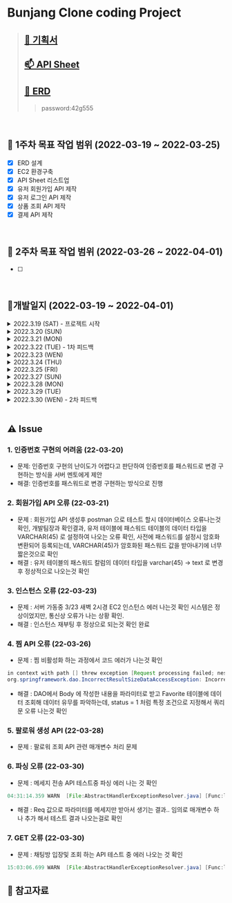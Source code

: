# Bunjang Clone coding Project 
> ## [🙈 기획서](https://docs.google.com/document/d/1mJEql5gy8jLTYZXEtAzuZwmRtznI321b/edit)
> ## [📫 API Sheet](https://docs.google.com/spreadsheets/d/1saKFspgb7g0NZVLX445RVXS27s1UKaY5/edit#gid=990061567)    
> ## [🧩 ERD](https://aquerytool.com/aquerymain/index/?rurl=f5891c32-395a-4960-8e52-5380280e35ef&)
>> password:42g555

<br /> 

## 📌 1주차 목표 작업 범위 (2022-03-19 ~ 2022-03-25) 
- [x] ERD 설계
- [x] EC2 환경구축
- [x] API Sheet 리스트업
- [x] 유저 회원가입 API 제작
- [x] 유저 로그인 API 제작
- [x] 상품 조회 API 제작
- [x] 결제 API 제작

<br /> 

## 📌 2주차 목표 작업 범위 (2022-03-26 ~ 2022-04-01)
- [ ] 


<br /> 

## 📝개발일지 (2022-03-19 ~ 2022-04-01)
<details> 
<summary> 2022.3.19 (SAT) - 프로젝트 시작 </summary>
<div markdown="1">
 
 > 
  - 기획서 작성
  - EC2 서버 구축
  - RDS 구축
  - dev(localhost)/prod 폴더 나누어서 서브 도메인 적용
  - 마일로와 ERD 설계
 
</div>
</details>


<details> 
<summary> 2022.3.20 (SUN) </summary>
<div markdown="1">
 
 > 
  - 마일로와 ERD 설계
  - API 명세서 작성(리스트만 작성)
  - [로컬] 회원가입 API 작성(50%)
</div>
</details>

<details> 
<summary> 2022.3.21 (MON) </summary>
<div markdown="1">
 
 > 
  - [로컬] 회원가입 API (100%)
  - [로컬] 로그인 API (100%) 
  - 회원가입 API 서버 반영
  - 로그인 API 서버 반영 
</div>
</details>

<details> 
<summary> 2022.3.22 (TUE) - 1차 피드백</summary>
<div markdown="1">
 
 > 
  - API 명세서 리스트 작성 
  - validation 처리 (회원가입, 로그인 API 관련 처리 but 정규식은 아직 안함)
  - 개발팀장(코롱) 피드백
  - API 명세서 작성 (완성된 API 업데이트)

</div>
</details>

<details> 
<summary> 2022.3.23 (WEN) </summary>
<div markdown="1">
 
 > 
  - 마일로가 작성한 API 서버에 반영 (상품검색어 기준 조회, 상품카테고리 기준 조회)
  - [로컬] MyPage API (100%)
  - 회원 MyPage API 서버 반영
  - API 명세서 작성 (완성된 API 업데이트)
  - 서버 인스턴스 에러 발생 확인후 조치 완료
</div>
</details>

<details> 
<summary> 2022.3.24 (THU) </summary>
<div markdown="1">
 
 > 
  - 마일로가 작성한 API 서버에 반영 (상품상세조회, 메인페이지 API)
  - [로컬] 회원 성별 API (100%)
  - [로컬] 핸드폰번호 API (100%)
  - [로컬] 생년월일 수정 API (100%)
</div>
</details>

<details> 
<summary> 2022.3.25 (FRI) </summary>
<div markdown="1">
 
 
 > 
  - API 명세서 작성 (완성된 API 업데이트)
  - 더미데이터 생성 작업
</div>
</details>
 

 
<details> 
<summary> 2022.3.27 (SUN) </summary>
<div markdown="1">
 
 > 
  - 마일로가 작성한 API 서버에 반영 (결제 관련 API)
  - [로컬] 회원 팔로우 등록 및 삭제 API (100%)
  - 회원 팔로우 등록 및 삭제 API 서버 반영 
  - API 명세서 작성 (완성된 API 업데이트)
  - API 명세서 정리 작업
</div>
</details>

<details> 
<summary> 2022.3.28 (MON) </summary>
<div markdown="1">
 
 > 
  - [로컬] 배송지 주소 등록 API (100%)
  - [로컬] 배송지 주소 조회 API (100%)
  - [로컬] 배송지 주소 삭제 API (100%)
  - [로컬] 유저 삭제 API (100%)  
  - 배송지 주소 관련 API 및 유저 삭제 API 서버 반영
  - API 명세서 작성 (완성된 API 업데이트)
  - 상품 더미데이터 생성 작업
</div>
</details>

<details> 
<summary> 2022.3.29 (TUE) </summary>
<div markdown="1">
 
 > 
  - [로컬] 팔로워 API (35%)
  - [로컬] 번개톡 API (10%) 
  - API 명세서 정리
  - 번개톡 관련 샘플데이터 생성
</div>
</details>

<details> 
<summary> 2022.3.30 (WEN) - 2차 피드백 </summary>
<div markdown="1">
 
 > 
  - [로컬] 번개톡 채팅방 생성 API 작성 완료 (100%)
  - 번개톡 채팅방 생성 API 서버 반영
  - API 명세서 작성 (완성된 API 업데이트)
  - 쿼리문 수정 (유저 메인 페이지, 번개톡 채팅방 불러오기)
</div>
</details>


<br /> 

## ⚠ Issue
### 1. 인증번호 구현의 어려움 (22-03-20)
- 문제: 인증번호 구현의 난이도가 어렵다고 판단하여 인증번호를 패스워드로 변경 구현하는 방식을 서버 멘토에게 제안
- 해결: 인증번호를 패스워드로 변경 구현하는 방식으로 진행

### 2. 회원가입 API 오류 (22-03-21)
- 문제 : 회원가입 API 생성후 postman 으로 테스트 할시 데이터베이스 오류나는것확인, 개발팀장과 확인결과, 유저 테이블에 패스워드 테이블의 데이터 타입을 VARCHAR(45) 로 설정하여 나오는 오류 확인, 사전에 패스워드를 설정시 암호화 변환되어 등록되는데,  VARCHAR(45)가 암호화된 패스워드 값을 받아내기에 너무 짧은것으로 확인 
- 해결 : 유저 테이블의 패스워드 칼럼의 데이터 타입을 varchar(45) -> text 로 변경후 정상적으로 나오는것 확인

### 3. 인스턴스 오류 (22-03-23)
- 문제 : 서버 가동중 3/23 새벽 2시경 EC2 인스턴스 에러 나는것 확인 시스템은 정상이었지만, 통신상 오류가 나는 상황 확인.
- 해결 : 인스턴스 재부팅 후 정상으로 되는것 확인 완료


### 4. 찜 API 오류 (22-03-26)
- 문제 : 찜 비활성화 하는 과정에서 코드 에러가 나는것 확인
``` JAVA
in context with path [] threw exception [Request processing failed; nested exception is org.springframework.dao.IncorrectResultSizeDataAccessException: Incorrect result size: expected 1, actual 2] with root cause]- Servlet.service() for servlet [dispatcherServlet] in context with path [] threw exception [Request processing failed; nested exception is org.springframework.dao.IncorrectResultSizeDataAccessException: Incorrect result size: expected 1, actual 2] with root cause
org.springframework.dao.IncorrectResultSizeDataAccessException: Incorrect result size: expected 1, actual 2
```
- 해결 : DAO에서 Body 에 작성한 내용을 파라미터로 받고 Favorite 테이블에 데이터 조회해 데이터 유무를 파악하는데, status = 1 처럼 특정 조건으로 지정해서 쿼리문 오류 나는것 확인


### 5. 팔로워 생성 API (22-03-28)
- 문제 : 팔로워 조회 API 관련 매개변수 처리 문제 

### 6. 파싱 오류 (22-03-30)
- 문제 : 메세지 전송 API 테스트중 파싱 에러 나는 것 확인
 ``` JAVA
 04:31:14.359 WARN  [File:AbstractHandlerExceptionResolver.java] [Func:logException] [Line:207] [Message:Resolved [org.springframework.http.converter.HttpMessageNotReadableException: JSON parse error: Cannot construct instance of `com.example.demo.src.chat.model.PostChatMessageRep` (although at least one Creator exists): cannot deserialize from Object value (no delegate- or property-based Creator); nested exception is com.fasterxml.jackson.databind.exc.MismatchedInputException: Cannot construct instance of `com.example.demo.src.chat.model.PostChatMessageRep` (although at least one Creator exists): cannot deserialize from Object value (no delegate- or property-based Creator)

 ```
- 해결 : Req 값으로 파라미터를 메세지만 받아서 생기는 결과.. 임의로 매개변수 하나 추가 해서 테스트 결과 나오는걸로 확인


### 7. GET 오류 (22-03-30)
- 문제 : 채팅방 입장및 조회 하는 API 테스트 중 에러 나오는 것 확인
``` JAVA 
15:03:06.699 WARN  [File:AbstractHandlerExceptionResolver.java] [Func:logException] [Line:207] [Message:Resolved [org.springframework.web.HttpRequestMethodNotSupportedException: Request method 'GET' not supported]]- Resolved [org.springframework.web.HttpRequestMethodNotSupportedException: Request method 'GET' not supported]

```

## 🚀 참고자료
